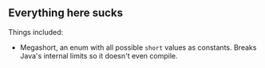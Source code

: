 ## Everything here sucks

Things included:

* Megashort, an enum with all possible <code>short</code> values as constants. Breaks Java's internal limits so it
doesn't even compile.
